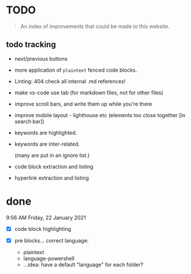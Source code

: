 # TODO

> An index of improvements that could be made to this website.


## todo tracking

- next/previous buttons

- more application of `plaintext` fenced code blocks.

- Linting: 404 check all internal .md references!

- make vs-code use tab (for markdown files, not for other files)

- improve scroll bars, and write them up while you're there

- improve mobile layout - lighthouse etc (elements too close together [in search bar])

- keywords are highlighted.

- keywords are inter-related.

	(many are put in an ignore list.)

- code block extraction and listing


- hyperlink extraction and listing

# done

9:56 AM Friday, 22 January 2021

-[x] code block highlighting

-[x]  pre blocks... correct language:
	- plaintext
	- language-powershell
	- ...idea: have a default "language" for each folder?
